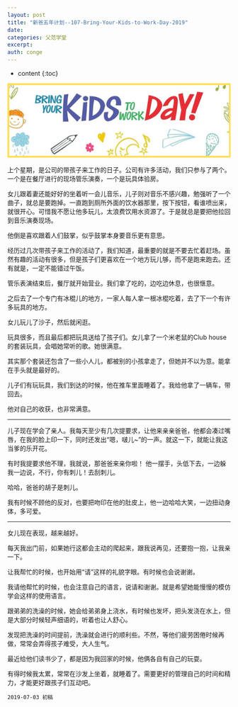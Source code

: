 ```yaml
---
layout: post
title: "新爸五年计划--107-Bring-Your-Kids-to-Work-Day-2019"
date:
categories: 父范学堂
excerpt:
auth: conge
---
```

* content
{:toc}

![](/assets/images/父范学堂/118382-303531f92d21205b.png)

上个星期，是公司的带孩子来工作的日子。公司有许多活动，我们只参与了两个。一个是在餐厅进行的现场管乐演奏，一个是玩具体验房。

女儿跟着妻还能好好的坐着听一会儿音乐，儿子则对音乐不感兴趣，勉强听了一个曲子，就总是要跑掉。一直跑到厕所外面的饮水器那里，按下按钮，看谁喷出来，就很开心。可惜我不愿让他多玩儿，太浪费饮用水资源了。于是就总是要把他拉回到音乐演奏现场。

他倒是喜欢跟着人们鼓掌，似乎鼓掌本身要音乐更有意思。

经历过几次带孩子来工作的活动了，我们知道，最重要的就是不要去忙着赶场。虽然有趣的活动有很多，但是孩子们更喜欢在一个地方玩儿够，而不是跑来跑去。还有就是，一定不能错过午饭。

管乐表演结束后，餐厅就开始营业。我们拿了吃的，边吃边休息，也很惬意。

之后去了一个专门有冰棍儿的地方，一家人每人拿一根冰棍吃着，去了下一个有许多玩具的地方。

女儿玩儿了沙子，然后就闲逛。

玩具很多，而且最后都把玩具送给了孩子们。女儿拿了一个米老鼠的Club house的套装玩具，会唱她常听的歌。她很满意。

其实那个套装还包含了一些小人儿，都被别的小孩拿走了，但她并不以为意。能拿在手头就是最好的。

儿子们有玩玩具，我们到达的时候，他在推车里面睡着了。我给他拿了一辆车，带回去。

他对自己的收获，也非常满意。  


----

儿子现在学会了亲人。我每天至少有几次提要求，让他来亲亲爸爸，他都会凑过嘴唇，在我的脸上印一下，同时还发出“嗯，啵儿~”的一声。就这一下，就能让我这当爹的乐开花。

有时我提要求他不理，我就说，那爸爸来亲你啦！ 他一摆手，头低下去，一边躲我一边说，不行，你有刺儿！去刮刺儿。

哈哈，爸爸的胡子是刺儿。

我有时候不顾他的反对，也要把吻印在他的肚皮上，他一边哈哈大笑，一边扭动身体，多可爱。

----

女儿现在表现，越来越好。

每天我出门前，如果她行这都会主动的爬起来，跟我说再见，还要抱一抱，让我亲一下。

让我帮忙的时候，也开始用“请”这样的礼貌字眼。有时候也会说谢谢。

我请他帮忙的时候，也会注意自己的语言，说请和谢谢。就是希望她能慢慢的模仿学会这样的使用语言。

跟弟弟的洗澡的时候，她会给弟弟身上浇水，有时候也发坏，把头发浇在水上，但是大部分时候轻声细语的，听着也让人舒心。

发现把洗澡的时间提前，洗澡就会进行的顺利些。不然，等他们疲劳困倦时候再做，常常会弄得孩子难受，大人生气。

最近给他们读书少了，都是因为我回家的时候，他俩各自有自己的玩耍。

有得时候我太累，常常在沙发上坐着，就睡着了。需要更好的管理自己的时间和精力，才能更好跟孩子们互动吧。

```
2019-07-03 初稿
```
